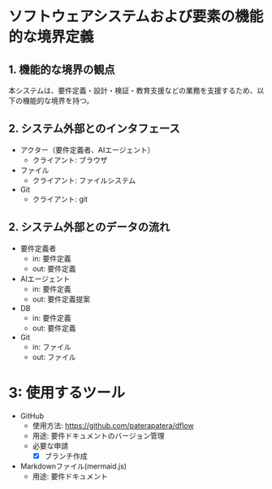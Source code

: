 # ソフトウェアシステムおよび要素の機能的な境界定義

## 1. 機能的な境界の観点

本システムは、要件定義・設計・検証・教育支援などの業務を支援するため、以下の機能的な境界を持つ。

## 2. システム外部とのインタフェース

- アクター（要件定義者、AIエージェント）
  - クライアント: ブラウザ
- ファイル
  - クライアント: ファイルシステム
- Git
  - クライアント: git

## 2. システム外部とのデータの流れ

- 要件定義者
  - in: 要件定義
  - out: 要件定義
- AIエージェント
  - in: 要件定義
  - out: 要件定義提案
- DB
  - in: 要件定義
  - out: 要件定義
- Git
  - in: ファイル
  - out: ファイル

# 3: 使用するツール

- GitHub
  - 使用方法: https://github.com/paterapatera/dflow
  - 用途: 要件ドキュメントのバージョン管理
  - 必要な申請
    - [x] ブランチ作成
- Markdownファイル(mermaid.js)
  - 用途: 要件ドキュメント
